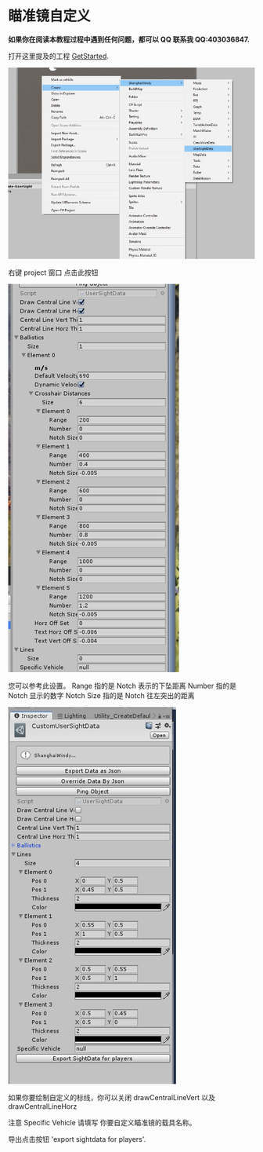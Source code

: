 # 瞄准镜自定义

**如果你在阅读本教程过程中遇到任何问题，都可以 QQ 联系我 QQ:403036847.**

打开这里提及的工程 [GetStarted](GetStarted.md).

![CreateSight](CreateSight.jpg)

右键 project 窗口 点击此按钮

![SightSetting](SightSetting.jpg)

您可以参考此设置。
Range 指的是 Notch 表示的下坠距离
Number 指的是 Notch 显示的数字
Notch Size 指的是 Notch 往左突出的距离

![SightExport](SightExport.jpg)

如果你要绘制自定义的标线，你可以关闭 drawCentralLineVert 以及 drawCentralLineHorz

注意 Specific Vehicle 请填写 你要自定义瞄准镜的载具名称。

导出点击按钮 'export sightdata for players'.
